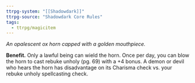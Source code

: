 ```yaml
---
ttrpg-system: "[[Shadowdark]]"
ttrpg-source: "Shadowdark Core Rules"
tags:
  - ttrpg/magicitem
---
```

*An opalescent ox horn capped with a golden mouthpiece.*

**Benefit.** Only a lawful being can wield the horn. Once per day, you can blow the horn to cast rebuke unholy (pg. 69) with a +4 bonus. A demon or devil who hears the horn has disadvantage on its Charisma check vs. your rebuke unholy spellcasting check.
